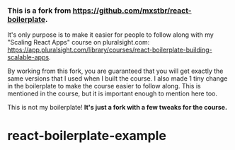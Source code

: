 ### This is a fork from https://github.com/mxstbr/react-boilerplate. 

It's only purpose is to make it easier for people to follow along with my "Scaling React Apps" course on pluralsight.com: https://app.pluralsight.com/library/courses/react-boilerplate-building-scalable-apps. 

By working from this fork, you are guaranteed that you will get exactly the same versions that I used when I built the course. I also made 1 tiny change in the boilerplate to make the course easier to follow along. This is mentioned in the course, but it is important enough to mention here too. 

This is not my boilerplate! **It's just a fork with a few tweaks for the course.**
# react-boilerplate-example
